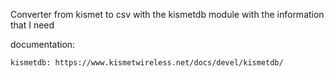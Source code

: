 Converter from kismet to csv with the kismetdb module with the information that I need 

documentation:

    kismetdb: https://www.kismetwireless.net/docs/devel/kismetdb/
